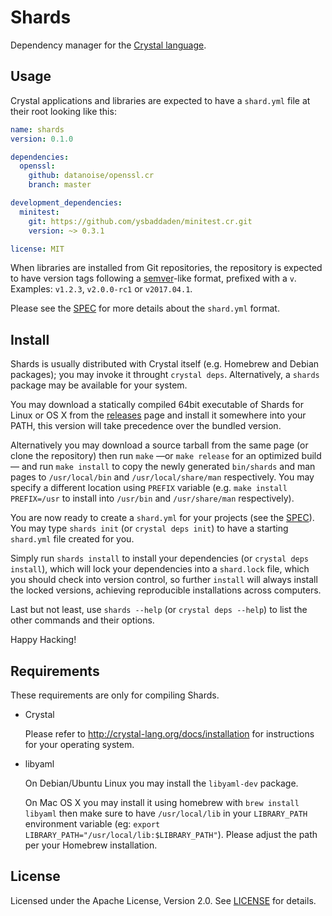 # Shards

Dependency manager for the [Crystal language](http://crystal-lang.org).


## Usage

Crystal applications and libraries are expected to have a `shard.yml` file
at their root looking like this:

```yaml
name: shards
version: 0.1.0

dependencies:
  openssl:
    github: datanoise/openssl.cr
    branch: master

development_dependencies:
  minitest:
    git: https://github.com/ysbaddaden/minitest.cr.git
    version: ~> 0.3.1

license: MIT
```

When libraries are installed from Git repositories, the repository is expected
to have version tags following a [semver](http://semver.org/)-like format,
prefixed with a `v`. Examples: `v1.2.3`, `v2.0.0-rc1` or `v2017.04.1`.

Please see the [SPEC](https://github.com/ysbaddaden/shards/blob/master/SPEC.md)
for more details about the `shard.yml` format.


## Install

Shards is usually distributed with Crystal itself (e.g. Homebrew and Debian
packages); you may invoke it throught `crystal deps`. Alternatively, a `shards`
package may be available for your system.

You may download a statically compiled 64bit executable of Shards for Linux or
OS X from the [releases](https://github.com/ysbaddaden/shards/releases) page and
install it somewhere into your PATH, this version will take precedence over the
bundled version.

Alternatively you may download a source tarball from the same page (or clone the
repository) then run `make` —or `make release` for an optimized build— and run
`make install` to copy the newly generated `bin/shards` and man pages to
`/usr/local/bin` and `/usr/local/share/man` respectively. You may specify
a different location using `PREFIX` variable (e.g. `make install PREFIX=/usr`
to install into `/usr/bin` and `/usr/share/man` respectively).

You are now ready to create a `shard.yml` for your projects (see the
[SPEC](https://github.com/ysbaddaden/shards/blob/master/SPEC.md)). You may type
`shards init` (or `crystal deps init`) to have a starting `shard.yml` file
created for you.

Simply run `shards install` to install your dependencies (or `crystal deps
install`), which will lock your dependencies into a `shard.lock` file, which you
should check into version control, so further `install` will always install the
locked versions, achieving reproducible installations across computers.

Last but not least, use `shards --help` (or `crystal deps --help`) to list the
other commands and their options.

Happy Hacking!


## Requirements

These requirements are only for compiling Shards.

* Crystal

  Please refer to <http://crystal-lang.org/docs/installation> for
  instructions for your operating system.

* libyaml

  On Debian/Ubuntu Linux you may install the `libyaml-dev` package.

  On Mac OS X you may install it using homebrew with `brew install libyaml`
  then make sure to have `/usr/local/lib` in your `LIBRARY_PATH` environment
  variable (eg: `export LIBRARY_PATH="/usr/local/lib:$LIBRARY_PATH"`).
  Please adjust the path per your Homebrew installation.


## License

Licensed under the Apache License, Version 2.0. See
[LICENSE]((https://github.com/ysbaddaden/shards/blob/master/LICENSE)) for
details.
